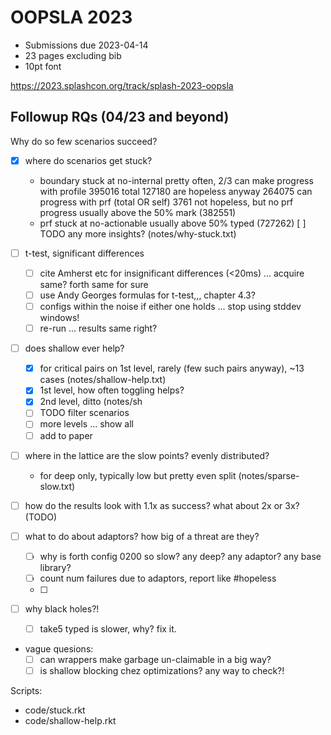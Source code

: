OOPSLA 2023
===

- Submissions due 2023-04-14
- 23 pages excluding bib
- 10pt font

<https://2023.splashcon.org/track/splash-2023-oopsla>



Followup RQs (04/23 and beyond)
---

Why do so few scenarios succeed?

- [X] where do scenarios get stuck?
  - boundary stuck at no-internal pretty often, 2/3 can make progress with profile
     395016 total
     127180 are hopeless anyway
     264075 can progress with prf (total OR self)
     3761 not hopeless, but no prf progress
     usually above the 50% mark (382551)
  - prf stuck at no-actionable
     usually above 50% typed (727262)
     [ ] TODO any more insights?
  (notes/why-stuck.txt)

- [ ] t-test, significant differences
  - [ ] cite Amherst etc for insignificant differences (<20ms)
    ... acquire same? forth same for sure
  - [ ] use Andy Georges formulas for t-test,,, chapter 4.3?
  - [ ] configs within the noise if either one holds ... stop using stddev windows!
  - [ ] re-run ... results same right?

- [ ] does shallow ever help?
  - [X] for critical pairs on 1st level, rarely (few such pairs anyway), ~13 cases
    (notes/shallow-help.txt)
  - [X] 1st level, how often toggling helps?
  - [X] 2nd level, ditto
    (notes/sh
  - [ ] TODO filter scenarios
  - [ ] more levels ... show all
  - [ ] add to paper

- [ ] where in the lattice are the slow points? evenly distributed?
  - for deep only, typically low but pretty even split
    (notes/sparse-slow.txt)

- [ ] how do the results look with 1.1x as success?
      what about 2x or 3x?
  (TODO)

- [ ] what to do about adaptors? how big of a threat are they?
  - [ ] why is forth config 0200 so slow? any deep? any adaptor? any base library?
  - [ ] count num failures due to adaptors, report like #hopeless
  - [ ] 

- [ ] why black holes?!
  - [ ] take5 typed is slower, why? fix it.

- vague quesions:
  - [ ] can wrappers make garbage un-claimable in a big way?
  - [ ] is shallow blocking chez optimizations? any way to check?!

Scripts:

- code/stuck.rkt
- code/shallow-help.rkt

